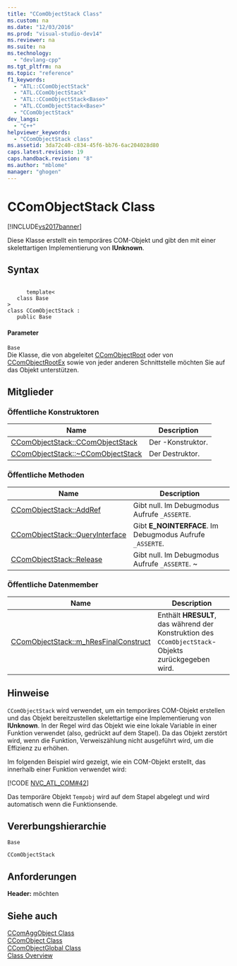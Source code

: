 ```yaml
---
title: "CComObjectStack Class"
ms.custom: na
ms.date: "12/03/2016"
ms.prod: "visual-studio-dev14"
ms.reviewer: na
ms.suite: na
ms.technology: 
  - "devlang-cpp"
ms.tgt_pltfrm: na
ms.topic: "reference"
f1_keywords: 
  - "ATL::CComObjectStack"
  - "ATL.CComObjectStack"
  - "ATL::CComObjectStack<Base>"
  - "ATL.CComObjectStack<Base>"
  - "CComObjectStack"
dev_langs: 
  - "C++"
helpviewer_keywords: 
  - "CComObjectStack class"
ms.assetid: 3da72c40-c834-45f6-bb76-6ac204028d80
caps.latest.revision: 19
caps.handback.revision: "8"
ms.author: "mblome"
manager: "ghogen"
---
```

# CComObjectStack Class
[!INCLUDE[vs2017banner](../../assembler/inline/includes/vs2017banner.md)]

Diese Klasse erstellt ein temporäres COM\-Objekt und gibt den mit einer skelettartigen Implementierung von **IUnknown**.  
  
## Syntax  
  
```  
  
      template<  
   class Base   
>  
class CComObjectStack :  
   public Base  
```  
  
#### Parameter  
 `Base`  
 Die Klasse, die von abgeleitet [CComObjectRoot](../../atl/reference/ccomobjectroot-class.md) oder von [CComObjectRootEx](../../atl/reference/ccomobjectrootex-class.md) sowie von jeder anderen Schnittstelle möchten Sie auf das Objekt unterstützen.  
  
## Mitglieder  
  
### Öffentliche Konstruktoren  
  
|Name|Description|  
|----------|-----------------|  
|[CComObjectStack::CComObjectStack](../Topic/CComObjectStack::CComObjectStack.md)|Der \-Konstruktor.|  
|[CComObjectStack::~CComObjectStack](../Topic/CComObjectStack::~CComObjectStack.md)|Der Destruktor.|  
  
### Öffentliche Methoden  
  
|Name|Description|  
|----------|-----------------|  
|[CComObjectStack::AddRef](../Topic/CComObjectStack::AddRef.md)|Gibt null.  Im Debugmodus Aufrufe `_ASSERTE`.|  
|[CComObjectStack::QueryInterface](../Topic/CComObjectStack::QueryInterface.md)|Gibt **E\_NOINTERFACE**.  Im Debugmodus Aufrufe `_ASSERTE`.|  
|[CComObjectStack::Release](../Topic/CComObjectStack::Release.md)|Gibt null.  Im Debugmodus Aufrufe `_ASSERTE`.  ~|  
  
### Öffentliche Datenmember  
  
|Name|Description|  
|----------|-----------------|  
|[CComObjectStack::m\_hResFinalConstruct](../Topic/CComObjectStack::m_hResFinalConstruct.md)|Enthält  **HRESULT**, das während der Konstruktion des `CComObjectStack`\-Objekts zurückgegeben wird.|  
  
## Hinweise  
 `CComObjectStack` wird verwendet, um ein temporäres COM\-Objekt erstellen und das Objekt bereitzustellen skelettartige eine Implementierung von **IUnknown**.  In der Regel wird das Objekt wie eine lokale Variable in einer Funktion verwendet \(also, gedrückt auf dem Stapel\).  Da das Objekt zerstört wird, wenn die Funktion, Verweiszählung nicht ausgeführt wird, um die Effizienz zu erhöhen.  
  
 Im folgenden Beispiel wird gezeigt, wie ein COM\-Objekt erstellt, das innerhalb einer Funktion verwendet wird:  
  
 [!CODE [NVC_ATL_COM#42](../CodeSnippet/VS_Snippets_Cpp/NVC_ATL_COM#42)]  
  
 Das temporäre Objekt `Tempobj` wird auf dem Stapel abgelegt und wird automatisch wenn die Funktionsende.  
  
## Vererbungshierarchie  
 `Base`  
  
 `CComObjectStack`  
  
## Anforderungen  
 **Header:**  möchten  
  
## Siehe auch  
 [CComAggObject Class](../../atl/reference/ccomaggobject-class.md)   
 [CComObject Class](../../atl/reference/ccomobject-class.md)   
 [CComObjectGlobal Class](../../atl/reference/ccomobjectglobal-class.md)   
 [Class Overview](../../atl/atl-class-overview.md)